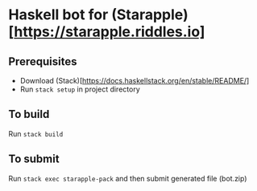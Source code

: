 # Haskell bot for (Starapple)[https://starapple.riddles.io]

## Prerequisites

- Download (Stack)[https://docs.haskellstack.org/en/stable/README/]
- Run `stack setup` in project directory

## To build

Run `stack build`

## To submit

Run `stack exec starapple-pack` and then submit generated file (bot.zip)